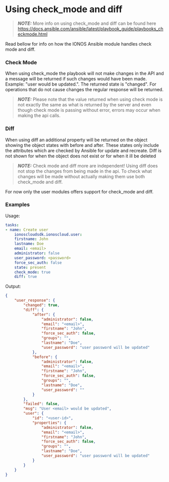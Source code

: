 # Using check_mode and diff

> **_NOTE:_** More info on using check_mode and diff can be found here https://docs.ansible.com/ansible/latest/playbook_guide/playbooks_checkmode.html

Read bellow for info on how the IONOS Ansible module handles check mode and diff.

### Check Mode
When using check_mode the playbook will not make changes in the API and a message will be returned if such changes would have been made. Example: "user <email> would be updated.". The returned state is "changed".
For operations that do not cause changes the regular response will be returned.
> **_NOTE:_** Please note that the value returned when using check mode is not exactly the same as what is returned by the server and even though check mode is passing without error, errors may occur when making the api calls.

### Diff
When using diff an additional property will be returned on the object showing the object states with before and after. These states only include the attributes which are checked by Ansible for update and recreate.
Diff is not shown for when the object does not exist or for when it ill be deleted

> **_NOTE:_** Check mode and diff more are independent! Using diff does not stop the changes from being made in the api. To check what changes will be made without actually making them use both check_mode and diff.

For now only the user modules offers support for check_mode and diff.

### Examples
Usage:
```yaml
tasks:
- name: Create user
    ionoscloudsdk.ionoscloud.user:
    firstname: John
    lastname: Doe
    email: <email>
    administrator: false
    user_password: <password>
    force_sec_auth: false
    state: present
    check_mode: true
    diff: true
```

Output:
```json
{
    "user_response": {
        "changed": true,
        "diff": {
            "after": {
                "administrator": false,
                "email": "<email>",
                "firstname": "John",
                "force_sec_auth": false,
                "groups": "",
                "lastname": "Doe",
                "user_password": "user password will be updated"
            },
            "before": {
                "administrator": false,
                "email": "<email>",
                "firstname": "John",
                "force_sec_auth": false,
                "groups": "",
                "lastname": "Doe",
                "user_password": ""
            }
        },
        "failed": false,
        "msg": "User <email> would be updated",
        "user": {
            "id": "<user-id>",
            "properties": {
                "administrator": false,
                "email": "<email>",
                "firstname": "John",
                "force_sec_auth": false,
                "groups": "",
                "lastname": "Doe",
                "user_password": "user password will be updated"
            }
        }
    }
}
